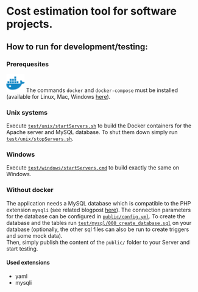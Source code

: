 # Cost estimation tool for software projects.

## How to run for development/testing:
### Prerequesites
<img src="public/resources/docker.svg" alt="Docker" width="48"> The commands `docker` and `docker-compose` must be installed 
(available for Linux, Mac, Windows <a href="https://docs.docker.com/compose/install/">here</a>).

### Unix systems
Execute <a href="test/unix/startServers.sh">`test/unix/startServers.sh`</a> to build the Docker containers for the Apache server and MySQL database. 
To shut them down simply run <a href="test/unix/stopServers.sh">`test/unix/stopServers.sh`</a>.
### Windows
Execute <a href="test/windows/startServers.cmd">`test/windows/startServers.cmd`</a> to build exactly the same on Windows.

### Without docker
The application needs a MySQL database which is compatible to the PHP extension `mysqli` (see related blogpost <a href="https://mysqlserverteam.com/upgrading-to-mysql-8-0-default-authentication-plugin-considerations/">here</a>).
The connection parameters for the database can be configured in <a href="public/config.yml">`public/config.yml`</a>.
To create the database and the tables run <a href="test/mysql/000_create_database.sql">`test/mysql/000_create_database.sql`</a> on your database (optionally, the other sql files can also be run to create triggers and some mock data).
<br/>
Then, simply publish the content of the `public/` folder to your Server and start testing.

#### Used extensions
* yaml
* mysqli